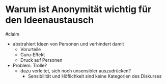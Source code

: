 # Warum ist Anonymität wichtig für den Ideenaustausch

#claim 

- abstrahiert Ideen von Personen und verhindert damit 
	- Vorurteile
	- Guru-Effekt
	- Druck auf Personen
- Problem: Trolle?
	- dazu verleitet, sich noch unsensibler auszudrücken?
		- Sensibilität und Höflichkeit sind keine Kategorien des Diskurses